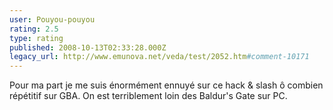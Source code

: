 ```yaml
---
user: Pouyou-pouyou
rating: 2.5
type: rating
published: 2008-10-13T02:33:28.000Z
legacy_url: http://www.emunova.net/veda/test/2052.htm#comment-10171
---
```

Pour ma part je me suis énormément ennuyé sur ce hack & slash ô combien répétitif sur GBA. On est terriblement loin des Baldur's Gate sur PC.
